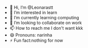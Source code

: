 - 👋 Hi, I’m @Leonarastt
- 👀 I’m interested in learn
- 🌱 I’m currently learning computing 
- 💞️ I’m looking to collaborate on work 
- 📫 How to reach me I don't want kkk
- 😄 Pronouns: narinha
- ⚡ Fun fact:nothing for now  

<!---
Leonarastt/Leonarastt is a ✨ special ✨ repository because its `README.md` (this file) appears on your GitHub profile.
You can click the Preview link to take a look at your changes.
--->
